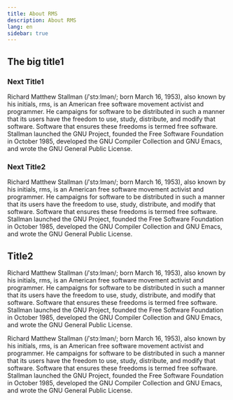 ```yaml
---
title: About RMS
description: About RMS
lang: en
sidebar: true
---
```


## The big title1

### Next Title1

Richard Matthew Stallman (/ˈstɔːlmən/; born March 16, 1953), also known by his initials, rms, is an American free software movement activist and programmer. He campaigns for software to be distributed in such a manner that its users have the freedom to use, study, distribute, and modify that software. Software that ensures these freedoms is termed free software. Stallman launched the GNU Project, founded the Free Software Foundation in October 1985, developed the GNU Compiler Collection and GNU Emacs, and wrote the GNU General Public License.

### Next Title2

Richard Matthew Stallman (/ˈstɔːlmən/; born March 16, 1953), also known by his initials, rms, is an American free software movement activist and programmer. He campaigns for software to be distributed in such a manner that its users have the freedom to use, study, distribute, and modify that software. Software that ensures these freedoms is termed free software. Stallman launched the GNU Project, founded the Free Software Foundation in October 1985, developed the GNU Compiler Collection and GNU Emacs, and wrote the GNU General Public License.

## Title2

Richard Matthew Stallman (/ˈstɔːlmən/; born March 16, 1953), also known by his initials, rms, is an American free software movement activist and programmer. He campaigns for software to be distributed in such a manner that its users have the freedom to use, study, distribute, and modify that software. Software that ensures these freedoms is termed free software. Stallman launched the GNU Project, founded the Free Software Foundation in October 1985, developed the GNU Compiler Collection and GNU Emacs, and wrote the GNU General Public License.

Richard Matthew Stallman (/ˈstɔːlmən/; born March 16, 1953), also known by his initials, rms, is an American free software movement activist and programmer. He campaigns for software to be distributed in such a manner that its users have the freedom to use, study, distribute, and modify that software. Software that ensures these freedoms is termed free software. Stallman launched the GNU Project, founded the Free Software Foundation in October 1985, developed the GNU Compiler Collection and GNU Emacs, and wrote the GNU General Public License.
